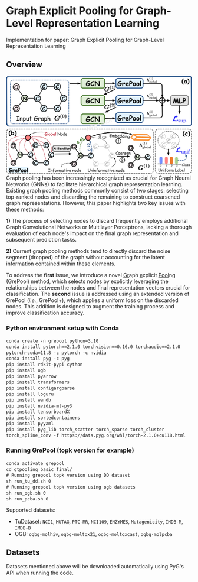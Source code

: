 # Graph Explicit Pooling for Graph-Level Representation Learning
Implementation for paper: Graph Explicit Pooling for Graph-Level Representation Learning

## Overview
![overview](./imgs/grepool.png)
Graph pooling has been increasingly recognized as crucial for Graph Neural Networks (GNNs) to facilitate hierarchical 
graph representation learning. Existing graph pooling methods commonly consist of two stages: 
selecting top-ranked nodes and discarding the remaining to construct coarsened graph representations. 
However, this paper highlights two key issues with these methods: 

**1)** The process of selecting nodes to discard frequently employs additional Graph Convolutional Networks or 
Multilayer Perceptrons, lacking a thorough evaluation of each node's impact on the final graph representation and 
subsequent prediction tasks. 

**2)** Current graph pooling methods tend to directly discard the noise segment (dropped) of the graph without accounting 
for the latent information contained within these elements. 

To address the **first** issue, we introduce a novel <u>Gr</u>aph <u>e</u>xplicit <u>Pool</u>ng (GrePool) method, 
which selects nodes by explicitly leveraging the relationships between the nodes and final representation vectors crucial 
for classification. The **second** issue is addressed using an extended version of GrePool (*i.e.*, GrePool+), 
which applies a uniform loss on the discarded nodes. This addition is designed  to augment the training process and improve 
classification accuracy. 

### Python environment setup with Conda
```shell
conda create -n grepool python=3.10
conda install pytorch==2.1.0 torchvision==0.16.0 torchaudio==2.1.0 pytorch-cuda=11.8 -c pytorch -c nvidia
conda install pyg -c pyg
pip install rdkit-pypi cython
pip install ogb
pip install pyarrow
pip install transformers
pip install configargparse
pip install loguru
pip install wandb
pip install nvidia-ml-py3
pip install tensorboardX
pip install sortedcontainers
pip install pyyaml
pip install pyg_lib torch_scatter torch_sparse torch_cluster torch_spline_conv -f https://data.pyg.org/whl/torch-2.1.0+cu118.html
```

### Running GrePool (topk version for example)
```shell
conda activate grepool
cd gtpooling_basic_final/
# Running grepool topk version using DD dataset
sh run_tu_dd.sh 0
# Running grepool topk version using ogb datasets
sh run_ogb.sh 0
sh run_pcba.sh 0
```
Supported datasets:
- TuDataset: `NCI1`, `MUTAG`, `PTC-MR`, `NCI109`, `ENZYMES`, `Mutagenicity`, `IMDB-M`, `IMDB-B`
- OGB: `ogbg-molhiv`, `ogbg-moltox21`, `ogbg-moltoxcast`, `ogbg-molpcba`

## Datasets
Datasets mentioned above will be downloaded automatically using PyG's API when running the code.
